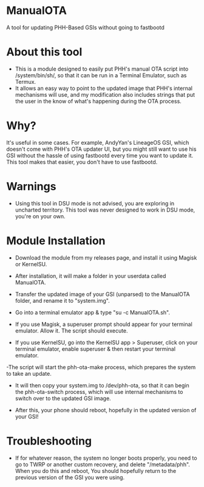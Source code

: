 # ManualOTA
A tool for updating PHH-Based GSIs without going to fastbootd

# About this tool
- This is a module designed to easily put PHH's manual OTA script into /system/bin/sh/, so that it can be run in a Terminal Emulator, such as Termux.
- It allows an easy way to point to the updated image that PHH's internal mechanisms will use, and my modification also includes strings that put the user in the know of what's happening during the OTA process.

# Why?
It's useful in some cases. For example, AndyYan's LineageOS GSI, which doesn't come with PHH's OTA updater UI, but you might still want to use his GSI without the hassle of using fastbootd every time you want to update it. This tool makes that easier, you don't have to use fastbootd.

# Warnings
- Using this tool in DSU mode is not advised, you are exploring in uncharted territory. This tool was never designed to work in DSU mode, you're on your own.

# Module Installation
- Download the module from my releases page, and install it using Magisk or KernelSU.

- After installation, it will make a folder in your userdata called ManualOTA.

- Transfer the updated image of your GSI (unparsed) to the ManualOTA folder, and rename it to "system.img".

- Go into a terminal emulator app & type "su -c ManualOTA.sh".

 - If you use Magisk, a superuser prompt should appear for your terminal emulator. Allow it. The script should execute.

  - If you use KernelSU, go into the KernelSU app > Superuser, click on your terminal emulator, enable superuser & then restart your terminal emulator.

-The script will start the phh-ota-make process, which prepares the system to take an update.
- It will then copy your system.img to /dev/phh-ota, so that it can begin the phh-ota-switch process, which will use internal mechanisms to switch over to the updated GSI image.

- After this, your phone should reboot, hopefully in the updated version of your GSI!

# Troubleshooting
- If for whatever reason, the system no longer boots properly, you need to go to TWRP or another custom recovery, and delete "/metadata/phh". When you do this and reboot, You should hopefully return to the previous version of the GSI you were using.
